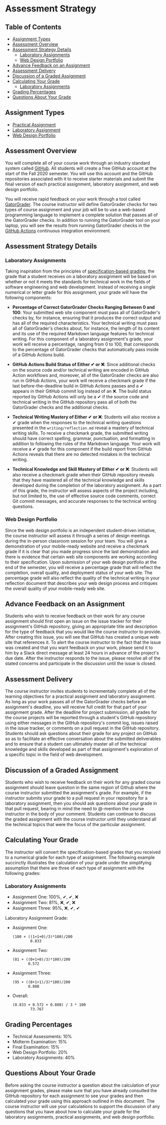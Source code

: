 # Assessment Strategy

## Table of Contents

* [Assignment Types](#assignment-types)
* [Assessment Overview](#assessment-overview)
* [Assessment Strategy Details](#assessment-strategy-details)
  + [Laboratory Assignments](#laboratory-assignments)
  + [Web Design Portfolio](#web-design-portfolio)
* [Advance Feedback on an Assignment](#advance-feedback-on-an-assignment)
* [Assessment Delivery](#assessment-delivery)
* [Discussion of a Graded Assignment](#discussion-of-a-graded-assignment)
* [Calculating Your Grade](#calculating-your-grade)
  + [Laboratory Assignments](#laboratory-assignments-1)
* [Grading Percentages](#grading-percentages)
* [Questions About Your Grade](#questions-about-your-grade)

## Assignment Types

- [Practical Assignment](../assignments/practical-assignment.md)
- [Laboratory Assignment](../assignments/laboratory-assignment.md)
- [Web Design Portfolio](../assignments/design-portfolio.md)

## Assessment Overview

You will complete all of your course work through an industry standard system
called [GitHub](https://www.github.com). All students will create a free GitHub
account at the start of the Fall 2020 semester. You will use this account and
the GitHub repositories associated with it to receive starter materials and
submit the final version of each practical assignment, laboratory assignment,
and web design portfolio.

You will receive rapid feedback on your work through a tool called
[GatorGrader](https://github.com/GatorEducator/gatorgrader). The course
instructor will define GatorGrader checks for two types of course assignment and
your job will be to use a web-based programming language to implement a complete
solution that passes all of the GatorGrader checks. In addition to running the
GatorGrader tool on your laptop, you will see the results from running
GatorGrader checks in the [GitHub Actions](https://github.com/features/actions)
continuous integration environment.

## Assessment Strategy Details

### Laboratory Assignments

Taking inspiration from the principles of [specification-based
grading](https://www.amazon.com/Specifications-Grading-Restoring-Motivating-Students/dp/1620362422),
the grade that a student receives on a laboratory assignment will be based on
whether or not it meets the standards for technical work in the fields of
software engineering and web development. Instead of receiving a single
numerical or letter grade for this assignment, your grade will have the
following components:

- **Percentage of Correct GatorGrader Checks Ranging Between 0 and 100**: Your
  submitted web site component must pass all of GatorGrader's checks by, for
  instance, ensuring that it produces the correct output and has all of the
  required characteristics. Your technical writing must pass all of
  GatorGrader's checks about, for instance, the length of its content and its
  use of the required Markdown language features for technical writing. For this
  component of a laboratory assignment's grade, your work will receive a
  percentage, ranging from 0 to 100, that corresponds to the percentage of
  GatorGrader checks that automatically pass inside of a GitHub Actions build.

- **GitHub Actions Build Status of Either ✔  or ❌**: Since additional checks on
  the source code and/or technical writing are encoded in GitHub Action
  workflows and, moreover, all of the GatorGrader checks are also run in GitHub
  Actions, your work will receive a checkmark grade if the last
  before-the-deadline build in GitHub Actions passes and a ✔  appears in their
  GitHub commit log instead of an ❌. The build status reported by GitHub
  Actions will only be a ✔ if the source code and technical writing in the
  GitHub repository pass all of both the GatorGrader checks and the additional
  checks.

- **Technical Writing Mastery of Either ✔  or ❌**: Students will also receive a
  ✔ grade when the responses to the technical writing questions presented in the
  `writing/reflection.md` reveal a mastery of technical writing skills. To
  receive a checkmark grade, the submitted writing should have correct spelling,
  grammar, punctuation, and formatting in addition to following the rules of the
  Markdown language. Your work will receive a ✔ grade for this component
  if the build report from GitHub Actions reveals that there are no detected
  mistakes in the technical writing.

- **Technical Knowledge and Skill Mastery of Either ✔  or ❌**: Students will
  also receive a checkmark grade when their GitHub repository reveals that they
  have mastered all of the technical knowledge and skills developed during the
  completion of the laboratory assignment. As a part of this grade, the
  instructor will assess aspects of the project including, but not limited to,
  the use of effective source code comments, correct Git commit messages,
  and accurate responses to the technical writing questions.

### Web Design Portfolio

Since the web design portfolio is an independent student-driven initiative, the
course instructor will assess it through a series of design meetings during the
in-person classroom session for your team. You will give a demonstration of your
mobile-ready website and receive a checkmark grade if it is clear that you made
progress since the last demonstration and there is evidence that certain web
site components are working according to their specification. Upon submission of
your web design portfolio at the end of the semester, you will receive a
percentage grade that will reflect the completion, overall quality, and deployment
status of your web site. The percentage grade will also reflect the quality of
the technical writing in your reflection document that describes your web design
process and critiques the overall quality of your mobile-ready web site.

## Advance Feedback on an Assignment

Students who wish to receive feedback on their work for any course assignment
should first open an issue on the issue tracker for their assignment's GitHub
repository, giving an appropriate title and description for the type of feedback
that you would like the course instructor to provide. After creating this issue,
you will see that GitHub has created a unique web site that references it. To
alert the course instructor to the fact that the issue was created and that you
want feedback on your work, please send it to him by a Slack direct message at
least 24 hours in advance of the project's due date. After the instructor
responds to the issue, please resolve all of the stated concerns and participate
in the discussion until the issue is closed.

## Assessment Delivery

The course instructor invites students to incrementally complete all of the
learning objectives for a practical assignment and laboratory assignment. As
long as your work passes all of the GatorGrader checks before an assignment's
deadline, you will receive full credit for that part of your assignment grade.
After the deadline for project submission, all grades for the course projects
will be reported through a student's GitHub repository using either messages in
the GitHub repository's commit log, issues raised in the issue tracker, or
comments on a pull request in the GitHub repository. Students should ask
questions about their grade for any project on GitHub so as to facilitate an
effective conversation about the submitted deliverables and to ensure that a
student can ultimately master all of the technical knowledge and skills
developed as part of that assignment's exploration of a specific topic in the
field of web development.

## Discussion of a Graded Assignment

Students who wish to receive feedback on their work for any graded course
assignment should leave question in the same region of Github where the course
instructor submitted the assignment's grade. For example, if the instructor
submits your grade to a pull request in your repository for a laboratory
assignment, then you should ask questions about your grade in that pull request,
bearing in mind the need to @-mention the course instructor in the body of your
comment. Students can continue to discuss the graded assignment with the course
instructor until they understand all the technical topics that were the
focus of the particular assignment.

## Calculating Your Grade

The instructor will convert the specification-based grades that you received to
a numerical grade for each type of assignment. The following example succinctly
illustrates the calculation of your grade under the simplifying assumption that
there are three of each type of assignment with the following grades:

### Laboratory Assignments

- Assignment One: 100%, ✔, ✔, ❌
- Assignment Two: 81%, ❌, ✔, ❌
- Assignment Three: 95%, ❌, ✔, ✔

Laboratory Assignment Grade:

- Assignment One:

  ```
  (100 + ((1+1+0)/3)*100)/200
          0.833
  ```

- Assignment Two:

  ```
  (81 + ((0+1+0)/3)*100)/200
         0.572
  ```

- Assignment Three:

  ```
  (95 + ((0+1+1)/3)*100)/200
         0.808
  ```

- Overall:

  ```
  (0.833 + 0.572 + 0.808) / 3 * 100
          73.767
  ```

## Grading Percentages

- Technical Assessments: 10%
- Midterm Examination: 15%
- Final Examination: 15%
- Web Design Portfolio: 20%
- Laboratory Assignments: 40%

## Questions About Your Grade

Before asking the course instructor a question about the calculation of your
assignment grades, please make sure that you have already consulted the GitHub
repository for each assignment to see your grades and then calculated your grade
using this approach outlined in this document. The course instructor will use
your calculations to support the discussion of any questions that you have about
how to calculate your grade for the laboratory assignments, practical
assignments, and web design portfolio.
